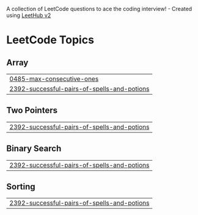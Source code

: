 A collection of LeetCode questions to ace the coding interview! - Created using [LeetHub v2](https://github.com/arunbhardwaj/LeetHub-2.0)
<!---LeetCode Topics Start-->
# LeetCode Topics
## Array
|  |
| ------- |
| [0485-max-consecutive-ones](https://github.com/vintech018/leetcode-solutions/tree/master/0485-max-consecutive-ones) |
| [2392-successful-pairs-of-spells-and-potions](https://github.com/vintech018/leetcode-solutions/tree/master/2392-successful-pairs-of-spells-and-potions) |
## Two Pointers
|  |
| ------- |
| [2392-successful-pairs-of-spells-and-potions](https://github.com/vintech018/leetcode-solutions/tree/master/2392-successful-pairs-of-spells-and-potions) |
## Binary Search
|  |
| ------- |
| [2392-successful-pairs-of-spells-and-potions](https://github.com/vintech018/leetcode-solutions/tree/master/2392-successful-pairs-of-spells-and-potions) |
## Sorting
|  |
| ------- |
| [2392-successful-pairs-of-spells-and-potions](https://github.com/vintech018/leetcode-solutions/tree/master/2392-successful-pairs-of-spells-and-potions) |
<!---LeetCode Topics End-->